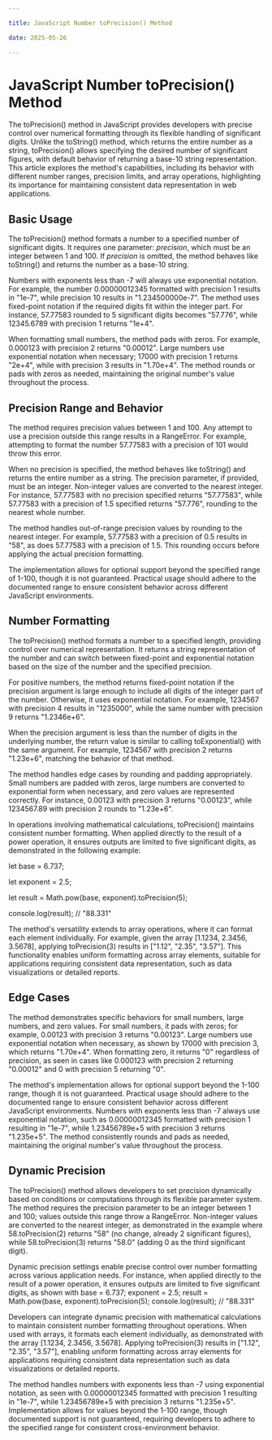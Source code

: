 ```yaml
---

title: JavaScript Number toPrecision() Method

date: 2025-05-26

---
```



# JavaScript Number toPrecision() Method

The toPrecision() method in JavaScript provides developers with precise control over numerical formatting through its flexible handling of significant digits. Unlike the toString() method, which returns the entire number as a string, toPrecision() allows specifying the desired number of significant figures, with default behavior of returning a base-10 string representation. This article explores the method's capabilities, including its behavior with different number ranges, precision limits, and array operations, highlighting its importance for maintaining consistent data representation in web applications.


## Basic Usage

The toPrecision() method formats a number to a specified number of significant digits. It requires one parameter: _precision_, which must be an integer between 1 and 100. If _precision_ is omitted, the method behaves like toString() and returns the number as a base-10 string.

Numbers with exponents less than -7 will always use exponential notation. For example, the number 0.00000012345 formatted with precision 1 results in "1e-7", while precision 10 results in "1.234500000e-7". The method uses fixed-point notation if the required digits fit within the integer part. For instance, 57.77583 rounded to 5 significant digits becomes "57.776", while 12345.6789 with precision 1 returns "1e+4".

When formatting small numbers, the method pads with zeros. For example, 0.000123 with precision 2 returns "0.00012". Large numbers use exponential notation when necessary; 17000 with precision 1 returns "2e+4", while with precision 3 results in "1.70e+4". The method rounds or pads with zeros as needed, maintaining the original number's value throughout the process.


## Precision Range and Behavior

The method requires precision values between 1 and 100. Any attempt to use a precision outside this range results in a RangeError. For example, attempting to format the number 57.77583 with a precision of 101 would throw this error.

When no precision is specified, the method behaves like toString() and returns the entire number as a string. The precision parameter, if provided, must be an integer. Non-integer values are converted to the nearest integer. For instance, 57.77583 with no precision specified returns "57.77583", while 57.77583 with a precision of 1.5 specified returns "57.776", rounding to the nearest whole number.

The method handles out-of-range precision values by rounding to the nearest integer. For example, 57.77583 with a precision of 0.5 results in "58", as does 57.77583 with a precision of 1.5. This rounding occurs before applying the actual precision formatting.

The implementation allows for optional support beyond the specified range of 1-100, though it is not guaranteed. Practical usage should adhere to the documented range to ensure consistent behavior across different JavaScript environments.


## Number Formatting

The toPrecision() method formats a number to a specified length, providing control over numerical representation. It returns a string representation of the number and can switch between fixed-point and exponential notation based on the size of the number and the specified precision.

For positive numbers, the method returns fixed-point notation if the precision argument is large enough to include all digits of the integer part of the number. Otherwise, it uses exponential notation. For example, 1234567 with precision 4 results in "1235000", while the same number with precision 9 returns "1.2346e+6".

When the precision argument is less than the number of digits in the underlying number, the return value is similar to calling toExponential() with the same argument. For example, 1234567 with precision 2 returns "1.23e+6", matching the behavior of that method.

The method handles edge cases by rounding and padding appropriately. Small numbers are padded with zeros, large numbers are converted to exponential form when necessary, and zero values are represented correctly. For instance, 0.00123 with precision 3 returns "0.00123", while 1234567.89 with precision 2 rounds to "1.23e+6".

In operations involving mathematical calculations, toPrecision() maintains consistent number formatting. When applied directly to the result of a power operation, it ensures outputs are limited to five significant digits, as demonstrated in the following example:

let base = 6.737;

let exponent = 2.5;

let result = Math.pow(base, exponent).toPrecision(5);

console.log(result); // "88.331"

The method's versatility extends to array operations, where it can format each element individually. For example, given the array [1.1234, 2.3456, 3.5678], applying toPrecision(3) results in ["1.12", "2.35", "3.57"]. This functionality enables uniform formatting across array elements, suitable for applications requiring consistent data representation, such as data visualizations or detailed reports.


## Edge Cases

The method demonstrates specific behaviors for small numbers, large numbers, and zero values. For small numbers, it pads with zeros; for example, 0.00123 with precision 3 returns "0.00123". Large numbers use exponential notation when necessary, as shown by 17000 with precision 3, which returns "1.70e+4". When formatting zero, it returns "0" regardless of precision, as seen in cases like 0.000123 with precision 2 returning "0.00012" and 0 with precision 5 returning "0".

The method's implementation allows for optional support beyond the 1-100 range, though it is not guaranteed. Practical usage should adhere to the documented range to ensure consistent behavior across different JavaScript environments. Numbers with exponents less than -7 always use exponential notation, such as 0.00000012345 formatted with precision 1 resulting in "1e-7", while 1.23456789e+5 with precision 3 returns "1.235e+5". The method consistently rounds and pads as needed, maintaining the original number's value throughout the process.


## Dynamic Precision

The toPrecision() method allows developers to set precision dynamically based on conditions or computations through its flexible parameter system. The method requires the precision parameter to be an integer between 1 and 100; values outside this range throw a RangeError. Non-integer values are converted to the nearest integer, as demonstrated in the example where 58.toPrecision(2) returns "58" (no change, already 2 significant figures), while 58.toPrecision(3) returns "58.0" (adding 0 as the third significant digit).

Dynamic precision settings enable precise control over number formatting across various application needs. For instance, when applied directly to the result of a power operation, it ensures outputs are limited to five significant digits, as shown with base = 6.737; exponent = 2.5; result = Math.pow(base, exponent).toPrecision(5); console.log(result); // "88.331"

Developers can integrate dynamic precision with mathematical calculations to maintain consistent number formatting throughout operations. When used with arrays, it formats each element individually, as demonstrated with the array [1.1234, 2.3456, 3.5678]. Applying toPrecision(3) results in ["1.12", "2.35", "3.57"], enabling uniform formatting across array elements for applications requiring consistent data representation such as data visualizations or detailed reports.

The method handles numbers with exponents less than -7 using exponential notation, as seen with 0.00000012345 formatted with precision 1 resulting in "1e-7", while 1.23456789e+5 with precision 3 returns "1.235e+5". Implementation allows for values beyond the 1-100 range, though documented support is not guaranteed, requiring developers to adhere to the specified range for consistent cross-environment behavior.

